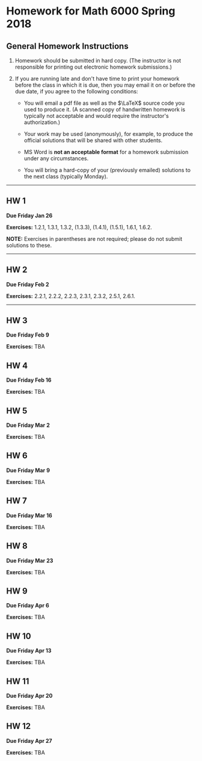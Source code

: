 # Homework for Math 6000 Spring 2018


## General Homework Instructions

1. Homework should be submitted in hard copy. (The instructor is not responsible for printing out electronic homework submissions.)

2. If you are running late and don't have time to print your homework before the class in which it is due, then you may email it on or before the due date, if you agree to the following conditions:

   + You will email a pdf file as well as the $\LaTeX$ source code you used to produce it. (A scanned copy of handwritten homework is typically not acceptable and would require the instructor's authorization.)

   + Your work may be used (anonymously), for example, to produce the official solutions that will be shared with other students.

   + MS Word is **not an acceptable format** for a homework submission under any circumstances.

   + You will bring a hard-copy of your (previously emailed) solutions to the next class (typically Monday).

---------

## HW 1
**Due Friday Jan 26**

**Exercises:** 1.2.1, 1.3.1, 1.3.2, (1.3.3), (1.4.1),
(1.5.1), 1.6.1, 1.6.2.

**NOTE:** Exercises in parentheses are not required; please do not submit solutions to these.

---

## HW 2
**Due Friday Feb 2**

**Exercises:** 2.2.1, 2.2.2, 2.2.3, 2.3.1, 2.3.2, 2.5.1, 2.6.1.

---

## HW 3

**Due Friday Feb 9**

**Exercises:** TBA

## HW 4

**Due Friday Feb 16**

**Exercises:** TBA

## HW 5

**Due Friday Mar 2**

**Exercises:** TBA

## HW 6

**Due Friday Mar 9**

**Exercises:** TBA

## HW 7

**Due Friday Mar 16**

**Exercises:** TBA

## HW 8

**Due Friday Mar 23**

**Exercises:** TBA

## HW 9

**Due Friday Apr 6**

**Exercises:** TBA

## HW 10

**Due Friday Apr 13**

**Exercises:** TBA

## HW 11

**Due Friday Apr 20**

**Exercises:** TBA

## HW 12

**Due Friday Apr 27**

**Exercises:** TBA
